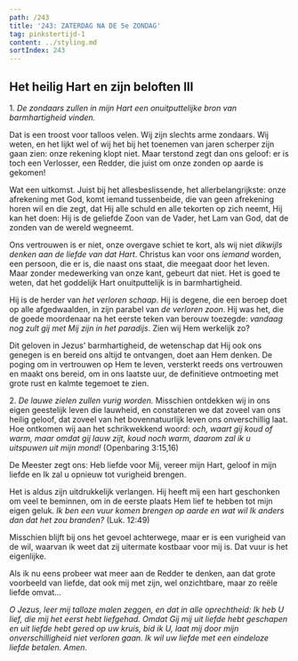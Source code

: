 ```yaml
---
path: /243
title: '243: ZATERDAG NA DE 5e ZONDAG'
tag: pinkstertijd-1
content: ../styling.md
sortIndex: 243
---
```


## Het heilig Hart en zijn beloften III

1\. _De zondaars zullen in mijn Hart een onuitputtelijke bron van barmhartigheid vinden._

Dat is een troost voor talloos velen. Wij zijn slechts arme zondaars. Wij weten, en het lijkt wel of wij het bij het toenemen van jaren scherper zijn gaan zien: onze rekening klopt niet. Maar terstond zegt dan ons geloof: er is toch een Verlosser, een Redder, die juist om onze zonden op aarde is gekomen!

Wat een uitkomst. Juist bij het allesbeslissende, het allerbelangrijkste: onze afrekening met God, komt iemand tussenbeide, die van geen afrekening horen wil en die zegt, dat Hij alle schuld en alle tekorten op zich neemt, Hij kan het doen: Hij is de geliefde Zoon van de Vader, het Lam van God, dat de zonden van de wereld wegneemt.

Ons vertrouwen is er niet, onze overgave schiet te kort, als wij niet _dikwijls denken aan de liefde van dat Hart_. Christus kan voor ons _iemand_ worden, een persoon, die er is, die naast ons staat, die meegaat door het leven. Maar zonder medewerking van onze kant, gebeurt dat niet. Het is goed te weten, dat het goddelijk Hart onuitputtelijk is in barmhartigheid.

Hij is de herder van _het verloren schaap_. Hij is degene, die een beroep doet op alle afgedwaalden, in zijn parabel van _de verloren zoon_. Hij was het, die de goede moordenaar na het eerste teken van berouw toezegde: _vandaag nog zult gij met Mij zijn in het paradijs_. Zien wij Hem werkelijk zo?

Dit geloven in Jezus' barmhartigheid, de wetenschap dat Hij ook ons genegen is en bereid ons altijd te ontvangen, doet aan Hem denken. De poging om in vertrouwen op Hem te leven, versterkt reeds ons vertrouwen en maakt ons bereid, om in ons laatste uur, de definitieve ontmoeting met grote rust en kalmte tegemoet te zien.

2\. _De lauwe zielen zullen vurig worden._ Misschien ontdekken wij in ons eigen geestelijk leven die lauwheid, en constateren we dat zoveel van ons heilig geloof, dat zoveel van het bovennatuurlijk leven ons onverschillig laat. Hoe ontkomen wij aan het schrikwekkend woord: _och, waart gij koud of warm, maar omdat gij lauw zijt, koud noch warm, daarom zal ik u uitspuwen uit mijn mond!_ (Openbaring 3:15,16)

De Meester zegt ons: Heb liefde voor Mij, vereer mijn Hart, geloof in mijn liefde en Ik zal u opnieuw tot vurigheid brengen.

Het is aldus zijn uitdrukkelijk verlangen. Hij heeft mij een hart geschonken om veel te beminnen, om in de eerste plaats Hem lief te hebben tot mijn eigen geluk. _Ik ben een vuur komen brengen op aarde en wat wil Ik anders dan dat het zou branden?_ (Luk. 12:49)

Misschien blijft bij ons het gevoel achterwege, maar er is een vurigheid van de wil, waarvan ik weet dat zij uitermate kostbaar voor mij is. Dat vuur is het eigenlijke.

Als ik nu eens probeer wat meer aan de Redder te denken, aan dat grote voorbeeld van liefde, dat ook mij met zijn, wel onzichtbare, maar zo reële liefde omvat...

_O Jezus, leer mij talloze malen zeggen, en dat in alle oprechtheid: Ik heb U lief, die mij het eerst hebt liefgehad. Omdat Gij mij uit liefde hebt geschapen en uit liefde hebt gered op uw kruis, bid ik U, laat mij door mijn onverschilligheid niet verloren gaan. Ik wil uw liefde met een eindeloze liefde betalen. Amen._
